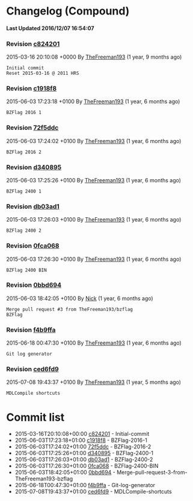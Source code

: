 # Changelog (Compound)
#### Last Updated 2016/12/07 16:54:07 

### Revision [c824201](https://github.com/TheFreeman193/script_dump/commit/c8242018de2d0d40ba31240c31e8c5462e0cd846)
2015-03-16 20:10:08 +0000 By [TheFreeman193](thefreeman193@aol.co.uk) (1 year, 9 months ago)
```
Initial commit
Reset 2015-03-16 @ 2011 HRS
```
### Revision [c1918f8](https://github.com/TheFreeman193/script_dump/commit/c1918f8d3f4af39e36ca2b6e3a981e84c5898dca)
2015-06-03 17:23:18 +0100 By [TheFreeman193](thefreeman193@aol.co.uk) (1 year, 6 months ago)
```
BZFlag 2016 1
```
### Revision [72f5ddc](https://github.com/TheFreeman193/script_dump/commit/72f5ddccce012108547360e03b329cb2f0b5b175)
2015-06-03 17:24:02 +0100 By [TheFreeman193](thefreeman193@aol.co.uk) (1 year, 6 months ago)
```
BZFlag 2016 2
```
### Revision [d340895](https://github.com/TheFreeman193/script_dump/commit/d3408950a674388d3fbe3135467af4e5388158d3)
2015-06-03 17:25:26 +0100 By [TheFreeman193](thefreeman193@aol.co.uk) (1 year, 6 months ago)
```
BZFlag 2400 1
```
### Revision [db03ad1](https://github.com/TheFreeman193/script_dump/commit/db03ad158ec8cad2e3e847a8eaad88a830333262)
2015-06-03 17:26:03 +0100 By [TheFreeman193](thefreeman193@aol.co.uk) (1 year, 6 months ago)
```
BZFlag 2400 2
```
### Revision [0fca068](https://github.com/TheFreeman193/script_dump/commit/0fca06857ee6b4b1b2c74c8781084fd3a0656664)
2015-06-03 17:26:30 +0100 By [TheFreeman193](thefreeman193@aol.co.uk) (1 year, 6 months ago)
```
BZFlag 2400 BIN
```
### Revision [0bbd694](https://github.com/TheFreeman193/script_dump/commit/0bbd694fd24384f12d8166865ddd2b442191f3cc)
2015-06-03 18:42:05 +0100 By [Nick](thefreeman193@aol.co.uk) (1 year, 6 months ago)
```
Merge pull request #3 from TheFreeman193/bzflag
BZFlag
```
### Revision [f4b9ffa](https://github.com/TheFreeman193/script_dump/commit/f4b9ffa981823460ac2646a1cd4a4187a00f11dc)
2015-06-18 00:47:30 +0100 By [TheFreeman193](thefreeman193@aol.co.uk) (1 year, 6 months ago)
```
Git log generator
```
### Revision [ced6fd9](https://github.com/TheFreeman193/script_dump/commit/ced6fd97aa05038ebe1c8aa9d5da718f6d38623d)
2015-07-08 19:43:37 +0100 By [TheFreeman193](thefreeman193@aol.co.uk) (1 year, 5 months ago)
```
MDLCompile shortcuts
```
# Commit list
- 2015-03-16T20:10:08+00:00 [c824201](https://github.com/TheFreeman193/script_dump/commit/c8242018de2d0d40ba31240c31e8c5462e0cd846) - Initial-commit
- 2015-06-03T17:23:18+01:00 [c1918f8](https://github.com/TheFreeman193/script_dump/commit/c1918f8d3f4af39e36ca2b6e3a981e84c5898dca) - BZFlag-2016-1
- 2015-06-03T17:24:02+01:00 [72f5ddc](https://github.com/TheFreeman193/script_dump/commit/72f5ddccce012108547360e03b329cb2f0b5b175) - BZFlag-2016-2
- 2015-06-03T17:25:26+01:00 [d340895](https://github.com/TheFreeman193/script_dump/commit/d3408950a674388d3fbe3135467af4e5388158d3) - BZFlag-2400-1
- 2015-06-03T17:26:03+01:00 [db03ad1](https://github.com/TheFreeman193/script_dump/commit/db03ad158ec8cad2e3e847a8eaad88a830333262) - BZFlag-2400-2
- 2015-06-03T17:26:30+01:00 [0fca068](https://github.com/TheFreeman193/script_dump/commit/0fca06857ee6b4b1b2c74c8781084fd3a0656664) - BZFlag-2400-BIN
- 2015-06-03T18:42:05+01:00 [0bbd694](https://github.com/TheFreeman193/script_dump/commit/0bbd694fd24384f12d8166865ddd2b442191f3cc) - Merge-pull-request-3-from-TheFreeman193-bzflag
- 2015-06-18T00:47:30+01:00 [f4b9ffa](https://github.com/TheFreeman193/script_dump/commit/f4b9ffa981823460ac2646a1cd4a4187a00f11dc) - Git-log-generator
- 2015-07-08T19:43:37+01:00 [ced6fd9](https://github.com/TheFreeman193/script_dump/commit/ced6fd97aa05038ebe1c8aa9d5da718f6d38623d) - MDLCompile-shortcuts
